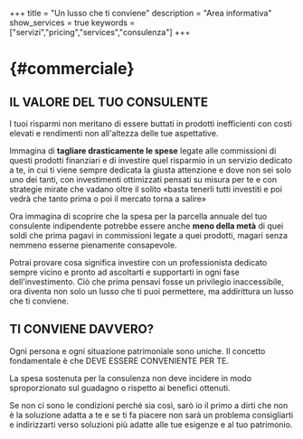 +++
title = "Un lusso che ti conviene"
description = "Area informativa"
show_services = true
keywords = ["servizi","pricing","services","consulenza"]
+++
# {#commerciale}
## IL VALORE DEL TUO CONSULENTE

I tuoi risparmi non meritano di essere buttati in prodotti inefficienti con costi elevati e rendimenti non all'altezza delle tue aspettative.

Immagina di **tagliare drasticamente le spese** legate alle commissioni di questi prodotti finanziari e di investire quel risparmio in un servizio dedicato a te, in cui ti viene sempre dedicata la giusta attenzione e dove non sei solo uno dei tanti, con investimenti ottimizzati pensati su misura per te e con strategie mirate che vadano oltre il solito «basta tenerli tutti investiti e poi vedr&agrave; che tanto prima o poi il mercato torna a salire»

Ora immagina di scoprire che la spesa per la parcella annuale del tuo consulente indipendente potrebbe essere anche **meno della met&agrave;** di quei soldi che prima pagavi in commissioni legate a quei prodotti, magari senza nemmeno esserne pienamente consapevole. 

Potrai provare cosa significa investire con un professionista dedicato sempre vicino e pronto ad ascoltarti e supportarti in ogni fase dell'investimento. Ci&ograve; che prima pensavi fosse un privilegio inaccessibile, ora diventa non solo un lusso che ti puoi permettere, ma addirittura un lusso che ti conviene.


## TI CONVIENE DAVVERO?

Ogni persona e ogni situazione patrimoniale sono uniche. Il concetto fondamentale &egrave; che DEVE ESSERE CONVENIENTE PER TE.

La spesa sostenuta per la consulenza non deve incidere in modo sproporzionato sul guadagno o rispetto ai benefici ottenuti.

Se non ci sono le condizioni perch&eacute; sia così, sar&ograve; io il primo a dirti che non &egrave; la soluzione adatta a te e se ti fa piacere non sar&agrave; un problema consigliarti e indirizzarti verso soluzioni pi&ugrave; adatte alle tue esigenze e al tuo patrimonio.
